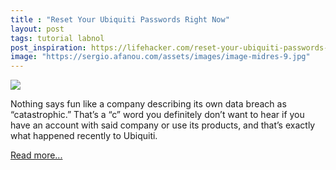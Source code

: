 ```yaml
---
title : "Reset Your Ubiquiti Passwords Right Now"
layout: post
tags: tutorial labnol
post_inspiration: https://lifehacker.com/reset-your-ubiquiti-passwords-right-now-1846598381
image: "https://sergio.afanou.com/assets/images/image-midres-9.jpg"
---
```


<img src="https://i.kinja-img.com/gawker-media/image/upload/s--DgQrmqLT--/c_fit,fl_progressive,q_80,w_636/klvxvbsdlzco0v0gxs34.png" /><p>Nothing says fun like a company describing its own data breach as “catastrophic.” That’s a “c” word you definitely don’t want to hear if you have an account with said company or use its products, and that’s exactly what happened recently to  Ubiquiti.</p><p><a href="https://lifehacker.com/reset-your-ubiquiti-passwords-right-now-1846598381">Read more...</a></p>